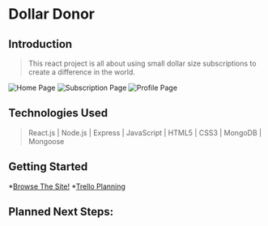 # Dollar Donor

## Introduction

> This react project is all about using small dollar size subscriptions to create a difference in the world. 

![Home Page](https://i.imgur.com/39bBkyX.png)
![Subscription Page](https://i.imgur.com/cpie6DE.png)
![Profile Page](https://i.imgur.com/bVHHLNL.png)

## Technologies Used

> React.js | Node.js | Express | JavaScript | HTML5 | CSS3 | MongoDB | Mongoose

## Getting Started

*[Browse The Site!](https://dollar-donor.herokuapp.com)
*[Trello Planning](https://trello.com/b/XKkcLoKK/dollar-donor)

## Planned Next Steps:

